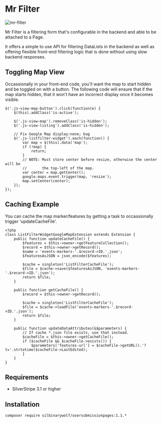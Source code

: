 Mr Filter
====================================

![mr-filter](https://cloud.githubusercontent.com/assets/3859574/18301899/052886fe-7518-11e6-94ed-24f2758be60a.jpg)

Mr Filter is a filtering form that's configurable in the backend and able to be attached to a Page.

It offers a simple to use API for filtering DataLists in the backend as well as offering flexible front-end filtering logic that is done
without using slow backend responses.

## Toggling Map View

Occassionally in your front-end code, you'll want the map to start hidden and be toggled on with
a button. The following code will ensure that if the map starts hidden, that it won't have an incorrect
display once it becomes visible.

```
$('.js-view-map-button').click(function(e) {
	$(this).addClass('is-active');

	$('.js-view-map').removeClass('is-hidden');
	$('.js-view-listing').addClass('is-hidden');
	
	// Fix Google Map display:none; bug
	$('.js-listfilter-widget').each(function() {
		var map = $(this).data('map');
		if (!map) {
			return;
		}
		// NOTE: Must store center before resize, otherwise the center will be
		//		 the top-left of the map.
		var center = map.getCenter();
		google.maps.event.trigger(map, 'resize');
		map.setCenter(center);
	});
});
```

## Caching Example

You can cache the map marker/features by getting a task to occassionally trigger 'updateCacheFile'.

```
<?php
class ListFilterWidgetGoogleMapExtension extends Extension {
	public function updateCacheFile() {
		$features = $this->owner->getFeatureCollection();
		$record = $this->owner->getRecord();
		$name = 'events-markers-'.$record->ID.'.json';
		$featuresAsJSON = json_encode($features);

		$cache = singleton('ListFilterCacheFile');
		$file = $cache->save($featuresAsJSON, 'events-markers-'.$record->ID.'.json');
		return $file;
	}

	public function getCacheFile() {
		$record = $this->owner->getRecord();

		$cache = singleton('ListFilterCacheFile');
		$file = $cache->loadFile('events-markers-'.$record->ID.'.json');
		return $file;
	}

	public function updateDataAttributes(&$parameters) {
		// If cache *.json file exists, use that instead.
		$cacheFile = $this->owner->getCacheFile();
		if ($cacheFile && $cacheFile->exists()) {
			$parameters['features-url'] = $cacheFile->getURL().'?t='.strtotime($cacheFile->LastEdited);
		}
	}
}
```

## Requirements
- SilverStripe 3.1 or higher

## Installation
```composer require silbinarywolf/usersubmissionpages:1.1.*```